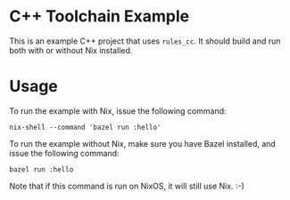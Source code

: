 C++ Toolchain Example
=====================

This is an example C++ project that uses `rules_cc`. It should build and run both with or without Nix installed.

# Usage

To run the example with Nix, issue the following command:
```
nix-shell --command 'bazel run :hello'
```

To run the example without Nix, make sure you have Bazel installed, and issue the following command:
```
bazel run :hello
```
Note that if this command is run on NixOS, it will still use Nix. :-)
